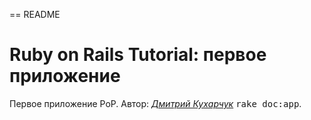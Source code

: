 == README

# Ruby on Rails Tutorial: первое приложение

Первое приложение РоР. Автор:
[*Дмитрий Кухарчук*](http://vk.com/mgthrone91/)
<tt>rake doc:app</tt>.
